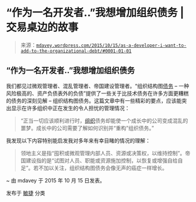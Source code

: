 <!--yml

分类：未分类

日期：2024-05-18 05:39:12

-->

# “作为一名开发者..”我想增加组织债务 | 交易桌边的故事

> 来源：[`mdavey.wordpress.com/2015/10/15/as-a-developer-i-want-to-add-to-the-organizational-debt/#0001-01-01`](https://mdavey.wordpress.com/2015/10/15/as-a-developer-i-want-to-add-to-the-organizational-debt/#0001-01-01)

## “作为一名开发者..”我想增加组织债务

我们都见过微观管理者、混乱管理者、帝国建设管理者。“组织结构图[债务](https://www.thoughtworks.com/insights/blog/org-chart-debt-risky-balance-sheet-liability) – 一种风险极高的、资产负债表外的负债”提供了一些关于比技术债务在许多方面更糟糕的债务的深刻见解 – 组织结构图债务。这篇文章中有一些精彩的要点，应该能突出显示在许多组织中正在发生的令人担忧的管理情况：

> “正当一切应该顺利进行时，[组织](http://steveblank.com/2015/05/19/organizational-debt-is-like-technical-debt-but-worse/)债务却能使一个成长中的公司变成混乱的噩梦。成长中的公司需要了解如何识别并“重构”组织债务。”

我发现以下内容特别能启发我对多年来有幸目睹的情况的理解：

> 领地主义是指“囤积或微观管理内部人员、资源或决策权，以维持控制”。帝国建设指的是“试图对人员、职能或资源施加控制，以恢复或增强自给自足”。若不加以关注，组织结构图债务会像无声的癌症一样增长。

~ 由 mdavey 于 2015 年 10 月 15 日发表。

发布于 [敏捷](https://mdavey.wordpress.com/category/agile/) 分类
